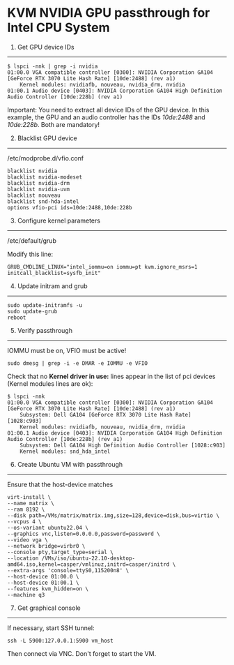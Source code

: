 # KVM NVIDIA GPU passthrough for Intel CPU System

1. Get GPU device IDs
---

```
$ lspci -nnk | grep -i nvidia
01:00.0 VGA compatible controller [0300]: NVIDIA Corporation GA104 [GeForce RTX 3070 Lite Hash Rate] [10de:2488] (rev a1)
	Kernel modules: nvidiafb, nouveau, nvidia_drm, nvidia
01:00.1 Audio device [0403]: NVIDIA Corporation GA104 High Definition Audio Controller [10de:228b] (rev a1)
```

Important: You need to extract all device IDs of the GPU device. In this example, the GPU and an audio controller has the IDs _10de:2488_ and _10de:228b_. Both are mandatory!

2. Blacklist GPU device
---

/etc/modprobe.d/vfio.conf

```
blacklist nvidia
blacklist nvidia-modeset
blacklist nvidia-drm
blacklist nvidia-uvm
blacklist nouveau
blacklist snd-hda-intel
options vfio-pci ids=10de:2488,10de:228b
```

3. Configure kernel parameters
---

/etc/default/grub

Modify this line:

```
GRUB_CMDLINE_LINUX="intel_iommu=on iommu=pt kvm.ignore_msrs=1 initcall_blacklist=sysfb_init"
```

4. Update initram and grub
---

```
sudo update-initramfs -u
sudo update-grub
reboot
```

5. Verify passthrough
---

IOMMU must be on, VFIO must be active!

```
sudo dmesg | grep -i -e DMAR -e IOMMU -e VFIO
```

Check that no __Kernel driver in use:__ lines appear in the list of pci devices (Kernel modules lines are ok):

```
$ lspci -nnk
01:00.0 VGA compatible controller [0300]: NVIDIA Corporation GA104 [GeForce RTX 3070 Lite Hash Rate] [10de:2488] (rev a1)
	Subsystem: Dell GA104 [GeForce RTX 3070 Lite Hash Rate] [1028:c903]
	Kernel modules: nvidiafb, nouveau, nvidia_drm, nvidia
01:00.1 Audio device [0403]: NVIDIA Corporation GA104 High Definition Audio Controller [10de:228b] (rev a1)
	Subsystem: Dell GA104 High Definition Audio Controller [1028:c903]
	Kernel modules: snd_hda_intel
```

6. Create Ubuntu VM with passthrough
---

Ensure that the host-device matches 

```
virt-install \
--name matrix \
--ram 8192 \
--disk path=/VMs/matrix/matrix.img,size=128,device=disk,bus=virtio \
--vcpus 4 \
--os-variant ubuntu22.04 \
--graphics vnc,listen=0.0.0.0,password=password \
--video vga \
--network bridge=virbr0 \
--console pty,target_type=serial \
--location /VMs/iso/ubuntu-22.10-desktop-amd64.iso,kernel=casper/vmlinuz,initrd=casper/initrd \
--extra-args 'console=ttyS0,115200n8' \
--host-device 01:00.0 \
--host-device 01:00.1 \
--features kvm_hidden=on \
--machine q3
```

7. Get graphical console
---

If necessary, start SSH tunnel:

```
ssh -L 5900:127.0.0.1:5900 vm_host
```

Then connect via VNC. Don't forget to start the VM.